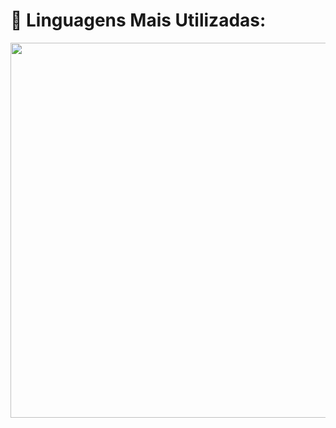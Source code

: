 <div>
  <h1> 🚦 Linguagens Mais Utilizadas:</h1>
  <img width="600" src="https://github-readme-stats.vercel.app/api/top-langs/?username=JoaoPedroSPT&theme=highcontrast&hide_border=true&bg_color=DEG,4A442D,073B3A&hide_title=true"></img>
</div>

